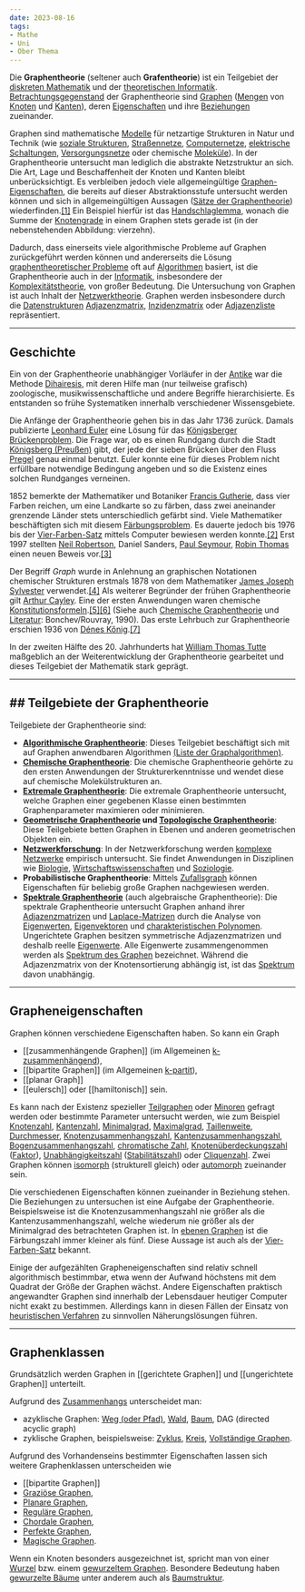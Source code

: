 ```yaml
---
date: 2023-08-16
tags: 
- Mathe
- Uni
- Ober Thema
---
```



Die **Graphentheorie** (seltener auch **Grafentheorie**) ist ein Teilgebiet der [diskreten Mathematik](https://de.wikipedia.org/wiki/Diskrete_Mathematik "Diskrete Mathematik") und der [theoretischen Informatik](https://de.wikipedia.org/wiki/Theoretische_Informatik "Theoretische Informatik"). [Betrachtungsgegenstand](https://de.wikipedia.org/wiki/Graphentheorie#Betrachteter_Gegenstand) der Graphentheorie sind [Graphen](https://de.wikipedia.org/wiki/Graph_(Graphentheorie) "Graph (Graphentheorie)") ([Mengen](https://de.wikipedia.org/wiki/Menge_(Mathematik) "Menge (Mathematik)") von [Knoten](https://de.wikipedia.org/wiki/Knoten_(Graphentheorie) "Knoten (Graphentheorie)") und [Kanten](https://de.wikipedia.org/wiki/Kante_(Graphentheorie) "Kante (Graphentheorie)")), deren [Eigenschaften](https://de.wikipedia.org/wiki/Eigenschaft "Eigenschaft") und ihre [Beziehungen](https://de.wikipedia.org/wiki/Vernetzung "Vernetzung") zueinander.

Graphen sind mathematische [Modelle](https://de.wikipedia.org/wiki/Modell "Modell") für netzartige Strukturen in Natur und Technik (wie [soziale Strukturen](https://de.wikipedia.org/wiki/Soziales_Netzwerk_(Systemtheorie) "Soziales Netzwerk (Systemtheorie)"), [Straßennetze](https://de.wikipedia.org/wiki/Stra%C3%9Fennetz "Straßennetz"), [Computernetze](https://de.wikipedia.org/wiki/Computernetz "Computernetz"), [elektrische Schaltungen](https://de.wikipedia.org/wiki/Elektrische_Schaltung "Elektrische Schaltung"), [Versorgungsnetze](https://de.wikipedia.org/wiki/Versorgungsnetz "Versorgungsnetz") oder chemische [Moleküle](https://de.wikipedia.org/wiki/Molek%C3%BCl "Molekül")). In der Graphentheorie untersucht man lediglich die abstrakte Netzstruktur an sich. Die Art, Lage und Beschaffenheit der Knoten und Kanten bleibt unberücksichtigt. Es verbleiben jedoch viele allgemeingültige [Graphen-Eigenschaften](https://de.wikipedia.org/wiki/Graphentheorie#Grapheigenschaften), die bereits auf dieser Abstraktionsstufe untersucht werden können und sich in allgemeingültigen Aussagen ([Sätze der Graphentheorie](https://de.wikipedia.org/wiki/Kategorie:Satz_(Graphentheorie) "Kategorie:Satz (Graphentheorie)")) wiederfinden.[[1]](https://de.wikipedia.org/wiki/Graphentheorie#cite_note-1) Ein Beispiel hierfür ist das [Handschlaglemma](https://de.wikipedia.org/wiki/Handschlaglemma "Handschlaglemma"), wonach die Summe der [Knotengrade](https://de.wikipedia.org/wiki/Grad_(Graphentheorie) "Grad (Graphentheorie)") in einem Graphen stets gerade ist (in der nebenstehenden Abbildung: vierzehn).

Dadurch, dass einerseits viele algorithmische Probleme auf Graphen zurückgeführt werden können und andererseits die Lösung [graphentheoretischer Probleme](https://de.wikipedia.org/wiki/Graphentheorie#Probleme) oft auf [Algorithmen](https://de.wikipedia.org/wiki/Algorithmus "Algorithmus") basiert, ist die Graphentheorie auch in der [Informatik](https://de.wikipedia.org/wiki/Informatik "Informatik"), insbesondere der [Komplexitätstheorie](https://de.wikipedia.org/wiki/Komplexit%C3%A4tstheorie "Komplexitätstheorie"), von großer Bedeutung. Die Untersuchung von Graphen ist auch Inhalt der [Netzwerktheorie](https://de.wikipedia.org/wiki/Netzwerkforschung "Netzwerkforschung"). Graphen werden insbesondere durch die [Datenstrukturen](https://de.wikipedia.org/wiki/Datenstruktur "Datenstruktur") [Adjazenzmatrix](https://de.wikipedia.org/wiki/Adjazenzmatrix "Adjazenzmatrix"), [Inzidenzmatrix](https://de.wikipedia.org/wiki/Inzidenzmatrix "Inzidenzmatrix") oder [Adjazenzliste](https://de.wikipedia.org/wiki/Adjazenzliste "Adjazenzliste") repräsentiert.

---
## Geschichte
Ein von der Graphentheorie unabhängiger Vorläufer in der [Antike](https://de.wikipedia.org/wiki/Antike "Antike") war die Methode [Dihairesis](https://de.wikipedia.org/wiki/Dihairesis "Dihairesis"), mit deren Hilfe man (nur teilweise grafisch) zoologische, musikwissenschaftliche und andere Begriffe hierarchisierte. Es entstanden so frühe Systematiken innerhalb verschiedener Wissensgebiete.

Die Anfänge der Graphentheorie gehen bis in das Jahr 1736 zurück. Damals publizierte [Leonhard Euler](https://de.wikipedia.org/wiki/Leonhard_Euler "Leonhard Euler") eine Lösung für das [Königsberger Brückenproblem](https://de.wikipedia.org/wiki/K%C3%B6nigsberger_Br%C3%BCckenproblem "Königsberger Brückenproblem"). Die Frage war, ob es einen Rundgang durch die Stadt [Königsberg (Preußen)](https://de.wikipedia.org/wiki/K%C3%B6nigsberg_(Preu%C3%9Fen) "Königsberg (Preußen)") gibt, der jede der sieben Brücken über den Fluss [Pregel](https://de.wikipedia.org/wiki/Pregel "Pregel") genau einmal benutzt. Euler konnte eine für dieses Problem nicht erfüllbare notwendige Bedingung angeben und so die Existenz eines solchen Rundganges verneinen.

1852 bemerkte der Mathematiker und Botaniker [Francis Gutherie](https://de.wikipedia.org/wiki/Francis_Guthrie "Francis Guthrie"), dass vier Farben reichen, um eine Landkarte so zu färben, dass zwei aneinander grenzende Länder stets unterschiedlich gefärbt sind. Viele Mathematiker beschäftigten sich mit diesem [Färbungsproblem](https://de.wikipedia.org/wiki/Graphentheorie#Färbung). Es dauerte jedoch bis 1976 bis der [Vier-Farben-Satz](https://de.wikipedia.org/wiki/Vier-Farben-Satz "Vier-Farben-Satz") mittels Computer bewiesen werden konnte.[[2]](https://de.wikipedia.org/wiki/Graphentheorie#cite_note-2) Erst 1997 stellten [Neil Robertson](https://de.wikipedia.org/wiki/Neil_Robertson_(Mathematiker) "Neil Robertson (Mathematiker)"), Daniel Sanders, [Paul Seymour](https://de.wikipedia.org/wiki/Paul_Seymour_(Mathematiker) "Paul Seymour (Mathematiker)"), [Robin Thomas](https://de.wikipedia.org/wiki/Robin_Thomas_(Mathematiker) "Robin Thomas (Mathematiker)") einen neuen Beweis vor.[[3]](https://de.wikipedia.org/wiki/Graphentheorie#cite_note-3)

Der Begriff _Graph_ wurde in Anlehnung an graphischen Notationen chemischer Strukturen erstmals 1878 von dem Mathematiker [James Joseph Sylvester](https://de.wikipedia.org/wiki/James_Joseph_Sylvester "James Joseph Sylvester") verwendet.[[4]](https://de.wikipedia.org/wiki/Graphentheorie#cite_note-Sylvester1878-4) Als weiterer Begründer der frühen Graphentheorie gilt [Arthur Cayley](https://de.wikipedia.org/wiki/Arthur_Cayley "Arthur Cayley"). Eine der ersten Anwendungen waren chemische [Konstitutionsformeln](https://de.wikipedia.org/wiki/Konstitutionsformel "Konstitutionsformel").[[5]](https://de.wikipedia.org/wiki/Graphentheorie#cite_note-5)[[6]](https://de.wikipedia.org/wiki/Graphentheorie#cite_note-6) (Siehe auch [Chemische Graphentheorie](https://de.wikipedia.org/wiki/Chemische_Graphentheorie "Chemische Graphentheorie") und [Literatur](https://de.wikipedia.org/wiki/Graphentheorie#Literatur): Bonchev/Rouvray, 1990). Das erste Lehrbuch zur Graphentheorie erschien 1936 von [Dénes Kőnig](https://de.wikipedia.org/wiki/D%C3%A9nes_K%C5%91nig "Dénes Kőnig").[[7]](https://de.wikipedia.org/wiki/Graphentheorie#cite_note-7)

In der zweiten Hälfte des 20. Jahrhunderts hat [William Thomas Tutte](https://de.wikipedia.org/wiki/William_Thomas_Tutte "William Thomas Tutte") maßgeblich an der Weiterentwicklung der Graphentheorie gearbeitet und dieses Teilgebiet der Mathematik stark geprägt.

---
## ## Teilgebiete der Graphentheorie
Teilgebiete der Graphentheorie sind:

- **[Algorithmische Graphentheorie](https://de.wikipedia.org/w/index.php?title=Algorithmische_Graphentheorie&action=edit&redlink=1 "Algorithmische Graphentheorie (Seite nicht vorhanden)")**: Dieses Teilgebiet beschäftigt sich mit auf Graphen anwendbaren Algorithmen [(Liste der Graphalgorithmen)](https://de.wikipedia.org/wiki/Liste_von_Algorithmen#Graphentheorie "Liste von Algorithmen").
- **[Chemische Graphentheorie](https://de.wikipedia.org/wiki/Chemische_Graphentheorie "Chemische Graphentheorie")**: Die chemische Graphentheorie gehörte zu den ersten Anwendungen der Strukturerkenntnisse und wendet diese auf chemische Molekülstrukturen an.
- **[Extremale Graphentheorie](https://de.wikipedia.org/wiki/Extremale_Graphentheorie "Extremale Graphentheorie")**: Die extremale Graphentheorie untersucht, welche Graphen einer gegebenen Klasse einen bestimmten Graphenparameter maximieren oder minimieren.
- **[Geometrische Graphentheorie](https://de.wikipedia.org/wiki/Geometrische_Graphentheorie "Geometrische Graphentheorie") und [Topologische Graphentheorie](https://de.wikipedia.org/wiki/Topologische_Graphentheorie "Topologische Graphentheorie")**: Diese Teilgebiete betten Graphen in Ebenen und anderen geometrischen Objekten ein.
- **[Netzwerkforschung](https://de.wikipedia.org/wiki/Netzwerktheorie_(Soziologie) "Netzwerktheorie (Soziologie)")**: In der Netzwerkforschung werden [komplexe Netzwerke](https://de.wikipedia.org/wiki/Komplexes_Netzwerk "Komplexes Netzwerk") empirisch untersucht. Sie findet Anwendungen in Disziplinen wie [Biologie](https://de.wikipedia.org/wiki/Biologie "Biologie"), [Wirtschaftswissenschaften](https://de.wikipedia.org/wiki/Wirtschaftswissenschaft "Wirtschaftswissenschaft") und [Soziologie](https://de.wikipedia.org/wiki/Soziologie "Soziologie").
- **Probabilistische Graphentheorie**: Mittels [Zufallsgraph](https://de.wikipedia.org/wiki/Zufallsgraph "Zufallsgraph") können Eigenschaften für beliebig große Graphen nachgewiesen werden.
- **[Spektrale Graphentheorie](https://de.wikipedia.org/wiki/Spektrale_Graphentheorie "Spektrale Graphentheorie")** (auch algebraische Graphentheorie): Die spektrale Graphentheorie untersucht Graphen anhand ihrer [Adjazenzmatrizen](https://de.wikipedia.org/wiki/Adjazenzmatrix "Adjazenzmatrix") und [Laplace-Matrizen](https://de.wikipedia.org/wiki/Laplace-Matrix "Laplace-Matrix") durch die Analyse von [Eigenwerten](https://de.wikipedia.org/wiki/Eigenwerte "Eigenwerte"), [Eigenvektoren](https://de.wikipedia.org/wiki/Eigenvektoren "Eigenvektoren") und [charakteristischen Polynomen](https://de.wikipedia.org/wiki/Charakteristisches_Polynom "Charakteristisches Polynom"). Ungerichtete Graphen besitzen symmetrische Adjazenzmatrizen und deshalb reelle [Eigenwerte](https://de.wikipedia.org/wiki/Eigenwertproblem "Eigenwertproblem"). Alle Eigenwerte zusammengenommen werden als [Spektrum des Graphen](https://de.wikipedia.org/wiki/Spektrum_(Operatortheorie) "Spektrum (Operatortheorie)") bezeichnet. Während die Adjazenzmatrix von der Knotensortierung abhängig ist, ist das [Spektrum](https://de.wikipedia.org/wiki/Spektrum_(Graphentheorie) "Spektrum (Graphentheorie)") davon unabhängig.

---
## Grapheneigenschaften
Graphen können verschiedene Eigenschaften haben. So kann ein Graph

- [[zusammenhängende Graphen]] (im Allgemeinen [k-zusammenhängend](https://de.wikipedia.org/wiki/K-Zusammenhang "K-Zusammenhang")),
- [[bipartite Graphen]] (im Allgemeinen [k-partit](https://de.wikipedia.org/wiki/K-partiter_Graph "K-partiter Graph")),
- [[planar Graph]]
- [[eulersch]] oder [[hamiltonisch]] sein.

Es kann nach der Existenz spezieller [Teilgraphen](https://de.wikipedia.org/wiki/Teilgraph "Teilgraph") oder [Minoren](https://de.wikipedia.org/wiki/Minor_(Graphentheorie) "Minor (Graphentheorie)") gefragt werden oder bestimmte Parameter untersucht werden, wie zum Beispiel [Knotenzahl](https://de.wikipedia.org/wiki/Knotenzahl "Knotenzahl"), [Kantenzahl](https://de.wikipedia.org/wiki/Kantenzahl "Kantenzahl"), [Minimalgrad](https://de.wikipedia.org/wiki/Minimalgrad "Minimalgrad"), [Maximalgrad](https://de.wikipedia.org/wiki/Maximalgrad "Maximalgrad"), [Taillenweite](https://de.wikipedia.org/wiki/Taillenweite_(Graphentheorie) "Taillenweite (Graphentheorie)"), [Durchmesser](https://de.wikipedia.org/wiki/Durchmesser_(Graphentheorie) "Durchmesser (Graphentheorie)"), [Knotenzusammenhangszahl](https://de.wikipedia.org/wiki/Knotenzusammenhangszahl "Knotenzusammenhangszahl"), [Kantenzusammenhangszahl](https://de.wikipedia.org/wiki/Kantenzusammenhangszahl "Kantenzusammenhangszahl"), [Bogenzusammenhangszahl](https://de.wikipedia.org/wiki/Bogenzusammenhangszahl "Bogenzusammenhangszahl"), [chromatische Zahl](https://de.wikipedia.org/wiki/Chromatische_Zahl "Chromatische Zahl"), [Knotenüberdeckungszahl](https://de.wikipedia.org/wiki/Knoten%C3%BCberdeckungszahl "Knotenüberdeckungszahl") ([Faktor](https://de.wikipedia.org/wiki/Faktor_(Graphentheorie) "Faktor (Graphentheorie)")), [Unabhängigkeitszahl](https://de.wikipedia.org/wiki/Unabh%C3%A4ngigkeitszahl "Unabhängigkeitszahl") ([Stabilitätszahl](https://de.wikipedia.org/wiki/Stabilit%C3%A4tszahl "Stabilitätszahl")) oder [Cliquenzahl](https://de.wikipedia.org/wiki/Cliquenzahl "Cliquenzahl"). Zwei Graphen können [isomorph](https://de.wikipedia.org/wiki/Isomorphie_von_Graphen "Isomorphie von Graphen") (strukturell gleich) oder [automorph](https://de.wikipedia.org/wiki/Automorphismus "Automorphismus") zueinander sein.

Die verschiedenen Eigenschaften können zueinander in Beziehung stehen. Die Beziehungen zu untersuchen ist eine Aufgabe der Graphentheorie. Beispielsweise ist die Knotenzusammenhangszahl nie größer als die Kantenzusammenhangszahl, welche wiederum nie größer als der Minimalgrad des betrachteten Graphen ist. In [ebenen Graphen](https://de.wikipedia.org/wiki/Ebener_Graph "Ebener Graph") ist die Färbungszahl immer kleiner als fünf. Diese Aussage ist auch als der [Vier-Farben-Satz](https://de.wikipedia.org/wiki/Vier-Farben-Satz "Vier-Farben-Satz") bekannt.

Einige der aufgezählten Grapheneigenschaften sind relativ schnell algorithmisch bestimmbar, etwa wenn der Aufwand höchstens mit dem Quadrat der Größe der Graphen wächst. Andere Eigenschaften praktisch angewandter Graphen sind innerhalb der Lebensdauer heutiger Computer nicht exakt zu bestimmen. Allerdings kann in diesen Fällen der Einsatz von [heuristischen Verfahren](https://de.wikipedia.org/wiki/Heuristik "Heuristik") zu sinnvollen Näherungslösungen führen.

---
## Graphenklassen
Grundsätzlich werden Graphen in [[gerichtete Graphen]] und [[ungerichtete Graphen]] unterteilt.

Aufgrund des [Zusammenhangs](https://de.wikipedia.org/wiki/Zusammenhang_(Graphentheorie) "Zusammenhang (Graphentheorie)") unterscheidet man:

- azyklische Graphen: [Weg (oder Pfad)](https://de.wikipedia.org/wiki/Weg_(Graphentheorie) "Weg (Graphentheorie)"), [Wald](https://de.wikipedia.org/wiki/Wald_(Graphentheorie) "Wald (Graphentheorie)"), [Baum](https://de.wikipedia.org/wiki/Baum_(Graphentheorie) "Baum (Graphentheorie)"), DAG (directed acyclic graph)
- zyklische Graphen, beispielsweise: [Zyklus](https://de.wikipedia.org/wiki/Zyklus_(Graphentheorie) "Zyklus (Graphentheorie)"), [Kreis](https://de.wikipedia.org/wiki/Zyklus_(Graphentheorie) "Zyklus (Graphentheorie)"), [Vollständige Graphen](https://de.wikipedia.org/wiki/Vollst%C3%A4ndiger_Graph "Vollständiger Graph").

Aufgrund des Vorhandenseins bestimmter Eigenschaften lassen sich weitere Graphenklassen unterscheiden wie

- [[bipartite Graphen]]
- [Graziöse Graphen](https://de.wikipedia.org/wiki/Grazi%C3%B6se_Beschriftung),
- [Planare Graphen](https://de.wikipedia.org/wiki/Planarer_Graph "Planarer Graph"),
- [Reguläre Graphen](https://de.wikipedia.org/wiki/Regul%C3%A4rer_Graph "Regulärer Graph"),
- [Chordale Graphen](https://de.wikipedia.org/wiki/Chordale_Graphen "Chordale Graphen"),
- [Perfekte Graphen](https://de.wikipedia.org/wiki/Perfekter_Graph "Perfekter Graph"),
- [Magische Graphen](https://de.wikipedia.org/wiki/Magischer_Graph "Magischer Graph").

Wenn ein Knoten besonders ausgezeichnet ist, spricht man von einer [Wurzel](https://de.wikipedia.org/wiki/Wurzel_(Graphentheorie) "Wurzel (Graphentheorie)") bzw. einem [gewurzeltem Graphen](https://de.wikipedia.org/wiki/Wurzelgraph "Wurzelgraph"). Besondere Bedeutung haben [gewurzelte Bäume](https://de.wikipedia.org/wiki/Gewurzelter_Baum "Gewurzelter Baum") unter anderem auch als [Baumstruktur](https://de.wikipedia.org/wiki/Baum_(Datenstruktur) "Baum (Datenstruktur)").
